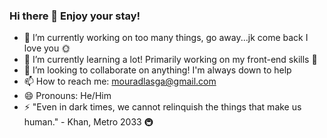 ### Hi there 👋 Enjoy your stay!

<!--
**MCXpak/mcxpak** is a ✨ _special_ ✨ repository because its `README.md` (this file) appears on your GitHub profile.

Here are some ideas to get you started:
-->
- 🔭 I’m currently working on too many things, go away...jk come back I love you 🌞
- 🌱 I’m currently learning a lot! Primarily working on my front-end skills 🌄
- 👯 I’m looking to collaborate on anything! I'm always down to help
- 📫 How to reach me: mouradlasga@gmail.com
- 😄 Pronouns: He/Him
- ⚡ "Even in dark times, we cannot relinquish the things that make us human." - Khan, Metro 2033 🚇

